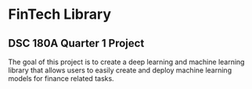 # FinTech Library

## DSC 180A Quarter 1 Project 

The goal of this project is to create a deep learning and machine learning library that allows users to easily create and deploy machine learning models for finance related tasks. 

